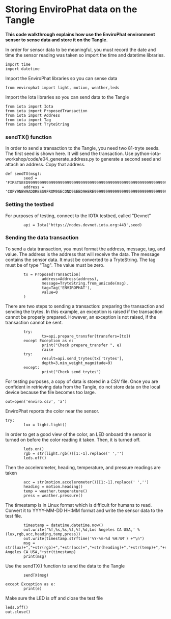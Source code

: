 # Storing EnviroPhat data on the Tangle

<b>This code walkthrough explains how use the EnviroPhat environment sensor to sense data and store it on the Tangle.</b>

In order for sensor data to be meaningful, you must record the date and time the sensor reading was taken so import the time and datetime libraries.   

```
import time
import datetime
```
Import the EnviroPhat libraries so you can sense data
```
from envirophat import light, motion, weather,leds
```
Import the Iota libraries so you can send data to the Tangle
```
from iota import Iota
from iota import ProposedTransaction
from iota import Address
from iota import Tag
from iota import TryteString
```

### sendTX() function
In order to send a transaction to the Tangle, you need two 81-tryte seeds.  The first seed is shown here.  It will send the transaction. Use python-iota-workshop/code/e04_generate_address.py to generate a second seed and attach an address.  Copy that address.  

```
def sendTX(msg):
        seed =    'FIRSTSEED999999999999999999999999999999999999999999999999999999999999999999999999'
        address = 'COPY9NEW9ADDRESS9FROM9SECOND9SEED9HERE9999999999999999999999999999999999999999999'
```
### Setting the testbed

For purposes of testing, connect to the IOTA testbed, called "Devnet"

```
        api = Iota('https://nodes.devnet.iota.org:443',seed)
```
### Sending the data transaction

To send a data transaction, you must format the address, message, tag, and value.  The address is the address that will receive the data.  The message contains the sensor data.  It must be converted to a TryteString.  The tag must be of type "Tag".  The value must be zero.

```
        tx = ProposedTransaction(
                address=Address(address),
                message=TryteString.from_unicode(msg),
                tag=Tag('ENVIROPHAT'),
                value=0
        )
```
There are two steps to sending a transaction:  preparing the transaction and sending the trytes.  In this example, an exception is raised if the transaction cannot be properly prepared.  However, an exception is not raised, if the transaction cannot be sent.

```
        try:
                tx=api.prepare_transfer(transfers=[tx])
        except Exception as e:
                print("Check prepare_transfer ", e)
                raise
        try:
                result=api.send_trytes(tx['trytes'],
                depth=3,min_weight_magnitude=9)
        except:
                print("Check send_trytes")
```
For testing purposes, a copy of data is stored in a CSV file.  Once you are confident in retrieving data from the Tangle, do not store data on the local device because the file becomes too large.

```
out=open('enviro.csv', 'a')
```
EnviroPhat reports the color near the sensor. 
```
try:
        lux = light.light()
```
In order to get a good view of the color, an LED onboard the sensor is turned on before the color reading it taken.  Then, it is turned off.
```
        leds.on()
        rgb = str(light.rgb())[1:-1].replace(' ','')
        leds.off()
```
Then the accelerometer, heading, temperature, and pressure readings are taken
```
        acc = str(motion.accelerometer())[1:-1].replace(' ','')
        heading = motion.heading()
        temp = weather.temperature()
        press = weather.pressure()
```
The timestamp is in Linux format which is difficult for humans to read.  Convert it to YYYY-MM-DD HH:MM format and write the sensor data to the test file.  
```
        timestamp = datetime.datetime.now()
        out.write('%f,%s,%s,%f,%f,%d,Los Angeles CA USA,' % (lux,rgb,acc,heading,temp,press))
        out.write(timestamp.strftime('%Y-%m-%d %H:%M') +"\n")
        msg = str(lux)+","+str(rgb)+","+str(acc)+","+str(heading)+","+str(temp)+","+str(press)+",Los Angeles CA USA,"+str(timestamp)
        print(msg)
```
Use the sendTX() function to send the data to the Tangle
```
        sendTX(msg)

except Exception as e:
        print(e)
```
Make sure the LED is off and close the test file
```
leds.off()
out.close()
```